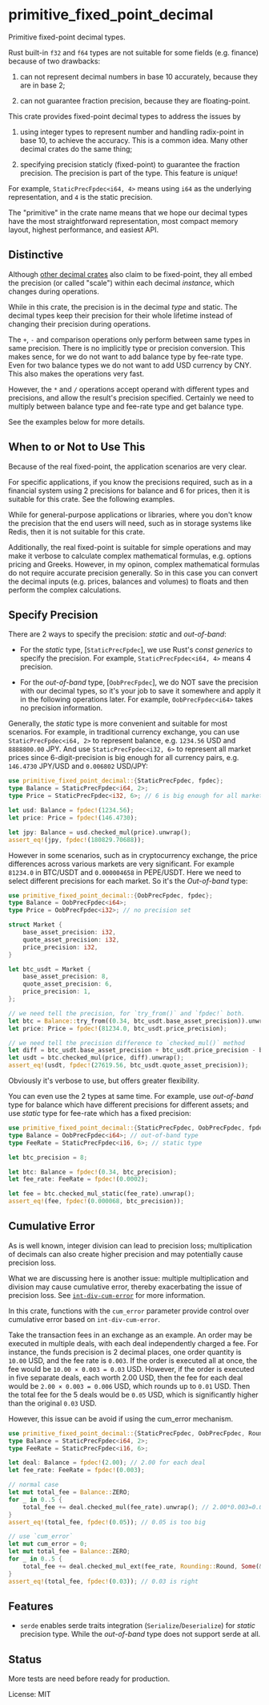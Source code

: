 # primitive_fixed_point_decimal

Primitive fixed-point decimal types.

Rust built-in `f32` and `f64` types are not suitable for some fields
(e.g. finance) because of two drawbacks:

1. can not represent decimal numbers in base 10 accurately, because they are in base 2;

2. can not guarantee fraction precision, because they are floating-point.

This crate provides fixed-point decimal types to address the issues by

1. using integer types to represent number and handling radix-point in
   base 10, to achieve the accuracy. This is a common idea. Many other
   decimal crates do the same thing;

2. specifying precision staticly (fixed-point) to guarantee the fraction
   precision. The precision is part of the type. This feature is _unique_!

For example, `StaticPrecFpdec<i64, 4>` means using `i64` as the underlying
representation, and `4` is the static precision.

The "primitive" in the crate name means that we hope our decimal types
have the most straightforward representation, most compact memory layout,
highest performance, and easiest API.


## Distinctive

Although [other decimal crates](https://github.com/WuBingzheng/primitive_fixed_point_decimal/blob/master/COMPARISON.md)
also claim to be fixed-point, they all embed the precision (or called "scale")
within each decimal *instance*, which changes during operations.

While in this crate, the precision is in the decimal *type* and static.
The decimal types keep their precision for their whole lifetime
instead of changing their precision during operations.

The `+`, `-` and comparison operations only perform between same types in
same precision. There is no implicitly type or precision conversion.
This makes sence, for we do not want to add balance type by
fee-rate type. Even for two balance types we do not want to add
USD currency by CNY. This also makes the operations very fast.

However, the `*` and `/` operations accept operand with different
types and precisions, and allow the result's precision specified.
Certainly we need to multiply between balance type and fee-rate type
and get balance type.

See the examples below for more details.


## When to or Not to Use This

Because of the real fixed-point, the application scenarios are very clear.

For specific applications, if you know the precisions required, such as in
a financial system using 2 precisions for balance and 6 for prices, then
it is suitable for this crate. See the following examples.

While for general-purpose applications or libraries, where you don't know the
precision that the end users will need, such as in storage systems like
Redis, then it is not suitable for this crate.

Additionally, the real fixed-point is suitable for simple operations and
may make it verbose to calculate complex mathematical formulas,
e.g. options pricing and Greeks.
However, in my opinon, complex mathematical formulas do not require
accurate precision generally. So in this case you can convert the decimal
inputs (e.g. prices, balances and volumes) to floats and then perform
the complex calculations.


## Specify Precision

There are 2 ways to specify the precision: *static* and *out-of-band*:

- For the *static* type, [`StaticPrecFpdec`], we use Rust's *const generics*
  to specify the precision. For example, `StaticPrecFpdec<i64, 4>` means
  4 precision.

- For the *out-of-band* type, [`OobPrecFpdec`], we do NOT save the
  precision with our decimal types, so it's your job to save it somewhere
  and apply it in the following operations later. For example,
  `OobPrecFpdec<i64>` takes no precision information.

Generally, the *static* type is more convenient and suitable for most
scenarios. For example, in traditional currency exchange, you can use
`StaticPrecFpdec<i64, 2>` to represent balance, e.g. `1234.56` USD and
`8888800.00` JPY. And use `StaticPrecFpdec<i32, 6>` to represent all
market prices since 6-digit-precision is big enough for all currency
pairs, e.g. `146.4730` JPY/USD and `0.006802` USD/JPY:

```rust
use primitive_fixed_point_decimal::{StaticPrecFpdec, fpdec};
type Balance = StaticPrecFpdec<i64, 2>;
type Price = StaticPrecFpdec<i32, 6>; // 6 is big enough for all markets

let usd: Balance = fpdec!(1234.56);
let price: Price = fpdec!(146.4730);

let jpy: Balance = usd.checked_mul(price).unwrap();
assert_eq!(jpy, fpdec!(180829.70688));
```

However in some scenarios, such as in cryptocurrency exchange, the
price differences across various markets are very significant. For
example `81234.0` in BTC/USDT and `0.000004658` in PEPE/USDT. Here
we need to select different precisions for each market. So it's
the *Out-of-band* type:

```rust
use primitive_fixed_point_decimal::{OobPrecFpdec, fpdec};
type Balance = OobPrecFpdec<i64>;
type Price = OobPrecFpdec<i32>; // no precision set

struct Market {
    base_asset_precision: i32,
    quote_asset_precision: i32,
    price_precision: i32,
}

let btc_usdt = Market {
    base_asset_precision: 8,
    quote_asset_precision: 6,
    price_precision: 1,
};

// we need tell the precision, for `try_from()` and `fpdec!` both.
let btc = Balance::try_from((0.34, btc_usdt.base_asset_precision)).unwrap();
let price: Price = fpdec!(81234.0, btc_usdt.price_precision);

// we need tell the precision difference to `checked_mul()` method
let diff = btc_usdt.base_asset_precision + btc_usdt.price_precision - btc_usdt.quote_asset_precision;
let usdt = btc.checked_mul(price, diff).unwrap();
assert_eq!(usdt, fpdec!(27619.56, btc_usdt.quote_asset_precision));
```

Obviously it's verbose to use, but offers greater flexibility.

You can even use the 2 types at same time. For example, use *out-of-band*
type for balance which have different precisions for different assets; and
use *static* type for fee-rate which has a fixed precision:

```rust
use primitive_fixed_point_decimal::{StaticPrecFpdec, OobPrecFpdec, fpdec};
type Balance = OobPrecFpdec<i64>; // out-of-band type
type FeeRate = StaticPrecFpdec<i16, 6>; // static type

let btc_precision = 8;

let btc: Balance = fpdec!(0.34, btc_precision);
let fee_rate: FeeRate = fpdec!(0.0002);

let fee = btc.checked_mul_static(fee_rate).unwrap();
assert_eq!(fee, fpdec!(0.000068, btc_precision));
```


## Cumulative Error

As is well known, integer division can lead to precision loss; multiplication
of decimals can also create higher precision and may potentially cause
precision loss.

What we are discussing here is another issue: multiple multiplication and
division may cause cumulative error, thereby exacerbating the issue of
precision loss. See [`int-div-cum-error`](https://docs.rs/int-div-cum-error)
for more information.

In this crate, functions with the `cum_error` parameter provide control
over cumulative error based on `int-div-cum-error`.

Take the transaction fees in an exchange as an example. An order may be
executed in multiple deals, with each deal independently charged a fee.
For instance, the funds precision is 2 decimal places, one order quantity
is `10.00` USD, and the fee rate is `0.003`. If the order is executed all
at once, the fee would be `10.00 × 0.003 = 0.03` USD. However, if the
order is executed in five separate deals, each worth 2.00 USD, then the
fee for each deal would be `2.00 × 0.003 = 0.006` USD, which rounds up
to `0.01` USD. Then the total fee for the 5 deals would be `0.05` USD,
which is significantly higher than the original `0.03` USD.

However, this issue can be avoid if using the cum_error mechanism.

```rust
use primitive_fixed_point_decimal::{StaticPrecFpdec, OobPrecFpdec, Rounding, fpdec};
type Balance = StaticPrecFpdec<i64, 2>;
type FeeRate = StaticPrecFpdec<i16, 6>;

let deal: Balance = fpdec!(2.00); // 2.00 for each deal
let fee_rate: FeeRate = fpdec!(0.003);

// normal case
let mut total_fee = Balance::ZERO;
for _ in 0..5 {
    total_fee += deal.checked_mul(fee_rate).unwrap(); // 2.00*0.003=0.006 ~> 0.01
}
assert_eq!(total_fee, fpdec!(0.05)); // 0.05 is too big

// use `cum_error`
let mut cum_error = 0;
let mut total_fee = Balance::ZERO;
for _ in 0..5 {
    total_fee += deal.checked_mul_ext(fee_rate, Rounding::Round, Some(&mut cum_error)).unwrap();
}
assert_eq!(total_fee, fpdec!(0.03)); // 0.03 is right
```


## Features

- `serde` enables serde traits integration (`Serialize`/`Deserialize`)
  for *static* precision type. While the *out-of-band* type does not
  support serde at all.


## Status

More tests are need before ready for production.

License: MIT

